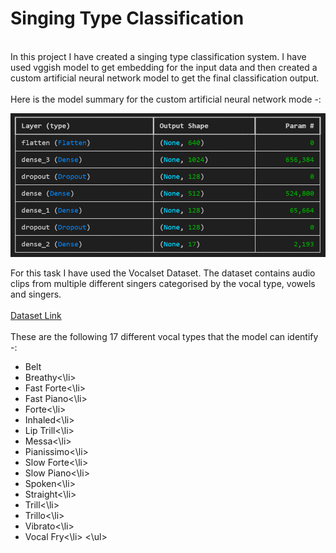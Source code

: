 # Singing Type Classification
<br>
In this project I have created a singing type classification system. I have used vggish model to get embedding for the input data and then created a custom artificial neural network model to get the final classification output. <br><br>
Here is the model summary for the custom artificial neural network mode -: <br>
<p align="left">
  <img src="https://github.com/nikhileshk13/singing_type_classification/blob/main/images/ann_model_summary.png"/ width=600>
</p>
For this task I have used the Vocalset Dataset. The dataset contains audio clips from multiple different singers categorised by the vocal type, vowels and singers. <br><br>
<a href='https://zenodo.org/records/1193957'>Dataset Link<a/><br><br>
These are the following 17 different vocal types that the model can identify -: <br>
<ul>
<li>Belt
<li>Breathy<\li>
<li>Fast Forte<\li>
<li>Fast Piano<\li>
<li>Forte<\li>
<li>Inhaled<\li>
<li>Lip Trill<\li>
<li>Messa<\li>
<li>Pianissimo<\li>
<li>Slow Forte<\li>
<li>Slow Piano<\li>
<li>Spoken<\li>
<li>Straight<\li>
<li>Trill<\li>
<li>Trillo<\li>
<li>Vibrato<\li>
<li>Vocal Fry<\li>
<\ul>